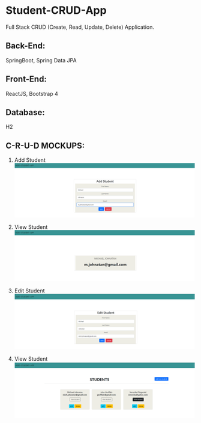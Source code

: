 # Student-CRUD-App
Full Stack CRUD (Create, Read, Update, Delete) Application.

## Back-End:
SpringBoot, Spring Data JPA

## Front-End:
ReactJS, Bootstrap 4

## Database:
H2

## C-R-U-D MOCKUPS:
1. Add Student
![Add Student](images/addStudent.png)

2. View Student
![View Student](images/viewStudent.png)

3. Edit Student
![Edit Student](images/editStudent.png)

4. View Student
![List Of Students](images/listOfStudents.png)
